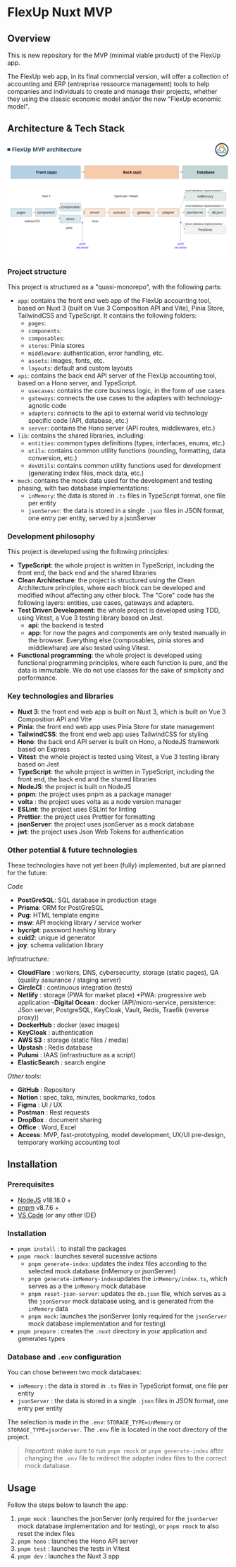 # FlexUp Nuxt MVP

## Overview

This is new repository for the MVP (minimal viable product) of the FlexUp app.

The FlexUp web app, in its final commercial version, will offer a collection of accounting and ERP (entreprise ressource management) tools to help companies and individuals to create and manage their projects, whether they using the classic economic model and/or the new "FlexUp economic model".

## Architecture & Tech Stack

![Alt text](image.png)

### Project structure

This project is structured as a "quasi-monorepo", with the following parts:

- `app`: contains the front end web app of the FlexUp accounting tool, based on Nuxt 3 (built on Vue 3 Composition API and Vite), Pinia Store, TailwindCSS and TypeScript. It contains the following folders:
  - `pages`:
  - `components`:
  - `composables`:
  - `stores`: Pinia stores
  - `middleware`: authentication, error handling, etc.
  - `assets`: images, fonts, etc.
  - `layouts`: default and custom layouts
- `api`: contains the back end API server of the FlexUp accounting tool, based on a Hono server, and TypeScript.
  - `usecases`: contains the core business logic, in the form of use cases
  - `gateways`: connects the use cases to the adapters with technology-agnotic code
  - `adapters`: connects to the api to external world via technology specific code (API, database, etc.)
  - `server`: contains the Hono server (API routes, middlewares, etc.)
- `lib`: contains the shared libraries, including:
  - `entities`: common types definitions (types, interfaces, enums, etc.)
  - `utils`: contains common utility functions (rounding, formatting, data conversion, etc.)
  - `devUtils`: contains common utility functions used for development (generating index files, mock data, etc.)
- `mock`: contains the mock data used for the development and testing phasing, with two database implementations:
  - `inMemory`: the data is stored in `.ts` files in TypeScript format, one file per entity
  - `jsonServer`: the data is stored in a single `.json` files in JSON format, one entry per entity, served by a jsonServer

### Development philosophy

This project is developed using the following principles:

- **TypeScript**: the whole project is written in TypeScript, including the front end, the back end and the shared libraries
- **Clean Architecture**: the project is structured using the Clean Architecture principles, where each block can be developed and modified wihout affecting any other block. The "Core" code has the following layers: entities, use cases, gateways and adapters.
- **Test Driven Development**: the whole project is developed using TDD, using Vitest, a Vue 3 testing library based on Jest.
  - **api**: the backend is tested
  - **app**: for now the pages and components are only tested manually in the browser. Everything else (composables, pinia stores and middlewhare) are also tested using Vitest.
- **Functional programming**: the whole project is developed using functional programming principles, where each function is pure, and the data is immutable. We do not use classes for the sake of simplicity and performance.

### Key technologies and libraries

- **Nuxt 3**: the front end web app is built on Nuxt 3, which is built on Vue 3 Composition API and Vite
- **Pinia**: the front end web app uses Pinia Store for state management
- **TailwindCSS**: the front end web app uses TailwindCSS for styling
- **Hono**: the back end API server is built on Hono, a NodeJS framework based on Express
- **Vitest**: the whole project is tested using Vitest, a Vue 3 testing library based on Jest
- **TypeScript**: the whole project is written in TypeScript, including the front end, the back end and the shared libraries
- **NodeJS**: the project is built on NodeJS
- **pnpm**: the project uses pnpm as a package manager
- **volta** : the project uses volta as a node version manager
- **ESLint**: the project uses ESLint for linting
- **Prettier**: the project uses Prettier for formatting
- **jsonServer**: the project uses jsonServer as a mock database
- **jwt**: the project uses Json Web Tokens for authentication

### Other potential & future technologies

These technologies have not yet been (fully) implemented, but are planned for the future:

_Code_

- **PostGreSQL**: SQL database in production stage
- **Prisma**: ORM for PostGreSQL
- **Pug**: HTML template engine
- **msw**: API mocking library / service worker
- **bycript**: password hashing library
- **cuid2**: unique id generator
- **joy**: schema validation library

_Infrastructure:_

- **CloudFlare** : workers, DNS, cybersecurity, storage (static pages), QA (quality assurance / staging server)
- **CircleCI** : continuous integration (tests)
- **Netlify** : storage (PWA for market place) \*PWA: progressive web application -**Digital Ocean** : docker (API/micro-service, persistence: JSon server, PostgreSQL, KeyCloak, Vault, Redis, Traefik (reverse proxy))
- **DockerHub** : docker (exec images)
- **KeyCloak** : authentication
- **AWS S3** : storage (static files / media)
- **Upstash** : Redis database
- **Pulumi** : IAAS (infrastructure as a script)
- **ElasticSearch** : search engine

_Other tools:_

- **GitHub** : Repository
- **Notion** : spec, taks, minutes, bookmarks, todos
- **Figma** : UI / UX
- **Postman** : Rest requests
- **DropBox** : document sharing
- **Office** : Word, Excel
- **Access**: MVP, fast-prototyping, model development, UX/UI pre-design, temporary working accounting tool

## Installation

### Prerequisites

- [NodeJS](https://nodejs.org/en/) v18.18.0 +
- [pnpm](https://pnpm.io/) v8.7.6 +
- [VS Code](https://code.visualstudio.com/) (or any other IDE)

### Installation

- `pnpm install` : to install the packages
- `pnpm rmock` : launches several sucessive actions
  - `pnpm generate-index`: updates the index files according to the selected mock database (inMemory or jsonServer)
  - `pnpm generate-inMemory-index`updates the `inMemory/index.ts`, which serves as a the `inMemory` mock database
  - `pnpm reset-json-server`: updates the `db.json` file, which serves as a the `jsonServer` mock database using, and is generated from the `inMemory` data
  - `pnpm mock`: launches the jsonServer (only required for the `jsonServer` mock database implementation and for testing)
- `pnpm prepare` : creates the `.nuxt` directory in your application and generates types

### Database and `.env` configuration

You can chose between two mock databases:

- `inMemory` : the data is stored in `.ts` files in TypeScript format, one file per entity
- `jsonServer` : the data is stored in a single `.json` files in JSON format, one entry per entity

The selection is made in the `.env`: `STORAGE_TYPE=inMemory` or `STORAGE_TYPE=jsonServer`. The `.env` file is located in the root directory of the project.

> _Important_: make sure to run `pnpm rmock` or `pnpm generate-index` after changing the `.env` file to redirect the adapter index files to the correct mock database.

## Usage

Follow the steps below to launch the app:

1. `pnpm mock` : launches the jsonServer (only required for the `jsonServer` mock database implementation and for testing), or `pnpm rmock` to also reset the index files
2. `pnpm hono` : launches the Hono API server
3. `pnpm test` : launches the tests in Vitest
4. `pnpm dev` : launches the Nuxt 3 app
